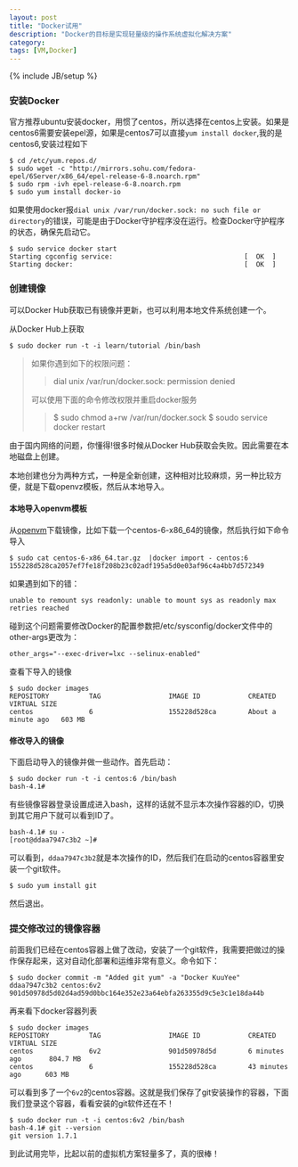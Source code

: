 ```yaml
---
layout: post
title: "Docker试用"
description: "Docker的目标是实现轻量级的操作系统虚拟化解决方案"
category: 
tags: [VM,Docker]
---
```

{% include JB/setup %}

### 安装Docker
官方推荐ubuntu安装docker，用惯了centos，所以选择在centos上安装。如果是centos6需要安装epel源，如果是centos7可以直接`yum install docker`,我的是centos6,安装过程如下


    $ cd /etc/yum.repos.d/
    $ sudo wget -c "http://mirrors.sohu.com/fedora-epel/6Server/x86_64/epel-release-6-8.noarch.rpm"
    $ sudo rpm -ivh epel-release-6-8.noarch.rpm 
    $ sudo yum install docker-io

如果使用docker报`dial unix /var/run/docker.sock: no such file or directory`的错误，可能是由于Docker守护程序没在运行。检查Docker守护程序的状态，确保先启动它。


    $ sudo service docker start
    Starting cgconfig service:                                 [  OK  ]
    Starting docker:                                           [  OK  ]

### 创建镜像
可以Docker Hub获取已有镜像并更新，也可以利用本地文件系统创建一个。

从Docker Hub上获取


    $ sudo docker run -t -i learn/tutorial /bin/bash

>如果你遇到如下的权限问题：
>
>
> >   dial unix /var/run/docker.sock: permission denied
>
>
>可以使用下面的命令修改权限并重启docker服务
>
>
>>    $ sudo chmod a+rw /var/run/docker.sock
>>    $ soudo service docker restart
>

由于国内网络的问题，你懂得!很多时候从Docker Hub获取会失败。因此需要在本地磁盘上创建。

本地创建也分为两种方式，一种是全新创建，这种相对比较麻烦，另一种比较方便，就是下载openvz模板，然后从本地导入。

#### 本地导入openvm模板

从[openvm](https://openvz.org/Download/template/precreated)下载镜像，比如下载一个centos-6-x86_64的镜像，然后执行如下命令导入


    $ sudo cat centos-6-x86_64.tar.gz  |docker import - centos:6
    155228d528ca2057ef7fe18f208b23c02adf195a5d0e03af96c4a4bb7d572349

如果遇到如下的错：


    unable to remount sys readonly: unable to mount sys as readonly max retries reached

碰到这个问题需要修改Docker的配置参数把/etc/sysconfig/docker文件中的other-args更改为：


    other_args="--exec-driver=lxc --selinux-enabled"



查看下导入的镜像


    $ sudo docker images
    REPOSITORY          TAG                 IMAGE ID            CREATED              VIRTUAL SIZE
    centos              6                   155228d528ca        About a minute ago   603 MB


#### 修改导入的镜像
下面启动导入的镜像并做一些动作。首先启动：


    $ sudo docker run -t -i centos:6 /bin/bash
    bash-4.1# 

有些镜像容器登录设置成进入bash，这样的话就不显示本次操作容器的ID，切换到其它用户下就可以看到ID了。


    bash-4.1# su -
    [root@ddaa7947c3b2 ~]# 

可以看到，`ddaa7947c3b2`就是本次操作的ID，然后我们在启动的centos容器里安装一个git软件。


    $ sudo yum install git

然后退出。

### 提交修改过的镜像容器
前面我们已经在centos容器上做了改动，安装了一个git软件，我需要把做过的操作保存起来，这对自动化部署和运维非常有意义。命令如下：


    $ sudo docker commit -m "Added git yum" -a "Docker KuuYee" ddaa7947c3b2 centos:6v2
    901d50978d5d02d4ad59d0bbc164e352e23a64ebfa263355d9c5e3c1e18da44b

再来看下docker容器列表


    $ sudo docker images
    REPOSITORY          TAG                 IMAGE ID            CREATED             VIRTUAL SIZE
    centos              6v2                 901d50978d5d        6 minutes ago       804.7 MB
    centos              6                   155228d528ca        43 minutes ago      603 MB

可以看到多了一个`6v2`的centos容器。这就是我们保存了git安装操作的容器，下面我们登录这个容器，看看安装的git软件还在不！


    $ sudo docker run -t -i centos:6v2 /bin/bash
    bash-4.1# git --version
    git version 1.7.1

到此试用完毕，比起以前的虚拟机方案轻量多了，真的很棒！
